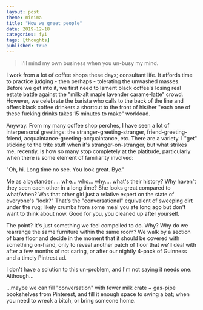 ```yaml
---
layout: post
theme: minima
title: "How we greet people"
date: 2019-12-18
categories: fyi
tags: [thoughts]
published: true
---
```


<!-- excerpt -->
> I'll mind my own business when you un-busy my mind. 
<!-- excerpt -->

I work from a lot of coffee shops these days; consultant life. It affords time to practice judging - then perhaps - tolerating the unwashed masses. Before we get into it, we first need to lament black coffee's losing real estate battle against the "milk-alt maple lavender carame-latte" crowd. However, we celebrate the barista who calls to the back of the line and offers black coffee drinkers a shortcut to the front of his/her "each one of these fucking drinks takes 15 minutes to make" workload. 

Anyway. From my many coffee shop perches, I have seen a lot of interpersonal greetings: the stranger-greeting-stranger, friend-greeting-friend, acquaintance-greeting-acquaintance, etc. There are a variety. I "get" sticking to the trite stuff when it's stranger-on-stranger, but what strikes me, recently, is how so many stop completely at the platitude, particularly when there is some element of familiarity involved:

 "Oh, hi. Long time no see. You look great. Bye." 

 Me as a bystander..... whe... who... why.... what's their history? Why haven't they seen each other in a long time? She looks great compared to what/when? Was that other girl just a relative expert on the state of everyone's "look?" That's the "conversational" equivalent of sweeping dirt under the rug; likely crumbs from some meal you ate long ago but don't want to think about now. Good for you, you cleaned up after yourself.

 The point? It's just something we feel compelled to do. Why? Why do we rearrange the same furniture within the same room? We walk by a section of bare floor and decide in the moment that it should be covered with something on-hand, only to reveal another patch of floor that we'll deal with after a few months of not caring, or after our nightly 4-pack of Guinness and a timely Pintrest ad. 
 
 I don't have a solution to this un-problem, and I'm not saying it needs one. Although...

...maybe we can fill "conversation" with fewer milk crate + gas-pipe bookshelves from Pinterest, and fill it enough space to swing a bat; when you need to wreck a bitch, or bring someone home. 